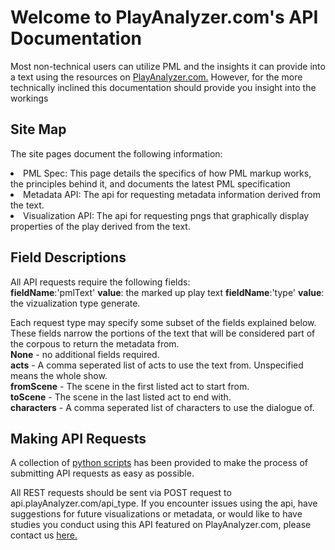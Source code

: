 # Welcome to PlayAnalyzer.com's API Documentation

Most non-technical users can utilize PML and the insights it can provide into a text using the resources on <a href="playanalyzer.com">PlayAnalyzer.com.</a>  However, for the more technically inclined this documentation should provide you insight into the workings

## Site Map
The site pages document the following information:<br>
<li>PML Spec: This page details the specifics of how PML markup works, the principles behind it, and documents the latest PML specification</li>
<li>Metadata API: The api for requesting metadata information derived from the text.</li>
<li>Visualization API: The api for requesting pngs that graphically display properties of the play derived from the text.</li>

## Field Descriptions
All API requests require the following fields:<br>
<b>fieldName</b>:'pmlText' <b>value</b>: the marked up play text
<b>fieldName</b>:'type' <b>value</b>: the vizualization type generate.

Each request type may specify some subset of the fields explained below.  These fields narrow the portions of the text that will be considered part of the corpous to return the metadata from.<br>
<b>None</b> - no additional fields required.<br>
<b>acts</b> - A comma seperated list of acts to use the text from.  Unspecified means the whole show.<br>
<b>fromScene</b> - The scene in the first listed act to start from.<br>
<b>toScene</b> - The scene in the last listed act to end with.<br>
<b>characters</b> - A comma seperated list of characters to use the dialogue of.<br>


## Making API Requests
A collection of <a href="http://kevinmkarol.com">python scripts</a> has been provided to make the process of submitting API requests as easy as possible.

All REST requests should be sent via POST request to api.playAnalyzer.com/api_type.  If you encounter issues using the api, have suggestions for future visualizations or metadata, or would like to have studies you conduct using this API featured on PlayAnalyzer.com, please contact us <a href="mailto:kevinmkarol+playAnalyzerApi@gmail.com">here.</a>


